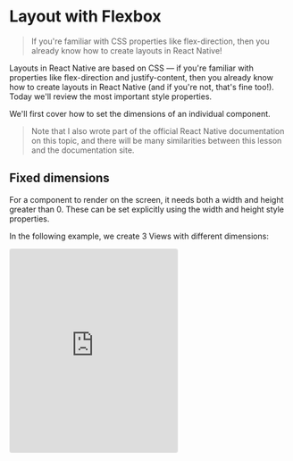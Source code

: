 # Layout with Flexbox

> If you're familiar with CSS properties like flex-direction, then you already know how to create layouts in React Native!

Layouts in React Native are based on CSS — if you're familiar with properties like flex-direction and justify-content, then you already know how to create layouts in React Native (and if you're not, that's fine too!). Today we'll review the most important style properties.

We'll first cover how to set the dimensions of an individual component.

> Note that I also wrote part of the official React Native documentation on this topic, and there will be many similarities between this lesson and the documentation site.

## Fixed dimensions

For a component to render on the screen, it needs both a width and height greater than 0. These can be set explicitly using the width and height style properties.

In the following example, we create 3 Views with different dimensions:

<iframe src="https://snack.expo.io/embedded/@dabbott/width-and-height?preview=true&platform=web" style="height: 26em;border:1px solid rgba(0,0,0,.08);border-radius:4px;background:center no-repeat url('https://i.imgur.com/5apDm5w.gif'), #fafafa;" />

Setting dimensions this way is common for components that should always render at exactly the same size, regardless of screen dimensions.

## Flex dimensions

We can use the flex style property to define a component that expands or shrinks to fill the available screen space. We do this frequently, since mobile devices have a wide range of screen sizes, and we want our app to look good on all of them.

In this example, we create 3 Views that fill the height of the screen, regardless how big or small the screen is:

<iframe src="https://snack.expo.io/embedded/@dabbott/width-and-height?preview=true&platform=web" style="height: 26em;border:1px solid rgba(0,0,0,.08);border-radius:4px;background:center no-repeat url('https://i.imgur.com/5apDm5w.gif'), #fafafa;" />

When using flex, we pass a number value. The larger the value, the higher the ratio of space a component will take compared to its siblings. A component with no siblings will fill its parent fully as long as the value is greater than 0.
A flex value of 0 indicates that the component should not expand beyond its "intrinsic dimensions". In the following example, we render one Text component with a flex value of 0, and another with a flex value of 1.

<iframe src="https://snack.expo.io/embedded/@dabbott/flex-dimensions?preview=true&platform=web" style="height: 26em;border:1px solid rgba(0,0,0,.08);border-radius:4px;background:center no-repeat url('https://i.imgur.com/5apDm5w.gif'), #fafafa;" />

The intrinsic height of the text component is just large enough to fit the text itself. Note that flex defaults to 0 (use intrinsic dimensions), and that many components have an intrinsic width and height of 0 (such as View). If a component has a width or height of 0, nothing will render on the screen. This is a common source of confusion for beginners.

## Laying out children

So far we've covered how a component can specify its own dimensions. Most layout properties, however, are controlled by a component's parent.

We normally use a combination of flexDirection, justifyContent, and alignItems on a parent component to determine the layout of its children.

### flexDirection

We use flexDirection to choose either a vertical or horizontal layout of children components. The two values we commonly use are:

- **row**: Align children from left to right.
- **column**: (default) Align children from top to bottom.

<iframe src="https://snack.expo.io/embedded/@dabbott/flex-direction?preview=true&platform=web" style="height: 43em;border:1px solid rgba(0,0,0,.08);border-radius:4px;background:center no-repeat url('https://i.imgur.com/5apDm5w.gif'), #fafafa;" />

The option we choose here determines the main axis of the layout. Our choice here will affect the meaning of the other layout properties.

> There are two other options for `flexDirection`, `row-reverse` and `column-reverse`, which will reverse the order of the children. These are rarely used; instead of adjusting the layout, reverse the order of the children in the component's render method.

### justifyContent

We use justifyContent to determine the distribution of children align the primary axis. Here are the options for values we can use:

- **flex-start**: (default) Distribute children at the start of the main axis.
- **center**: Distribute children in the center of the main axis.
- **flex-end**: Distribute children at the end of the main axis.
- **space-between**: Distribute children evenly along the main axis, with remaining space between the children.
- **space-around**: Distribute children evenly along the main axis, with remaining space between the children, and also at the beginning and end of the main axis.

<iframe src="https://snack.expo.io/embedded/@dabbott/justify-content?preview=true&platform=web" style="height: 36em;border:1px solid rgba(0,0,0,.08);border-radius:4px;background:center no-repeat url('https://i.imgur.com/5apDm5w.gif'), #fafafa;" />

### alignItems

We use alignItems to determine the alignment of children along the cross axis. The cross axis is the axis that runs perpendicular to the main axis, e.g. if our flex-direction is column then our main axis is vertical and our cross axis is horizontal. Here are the options for values we can use:

- **stretch**: (default) Stretch children to fill the parent.
- **flex-start**: Align children at the start of cross axis.
- **flex-end**: Align children at the end of cross axis.
- **center**: Align children at the center of cross axis.
- **baseline**: Align children along a common baseline. Individual children can be set to be the reference baseline for their parents.

<iframe src="https://snack.expo.io/embedded/@dabbott/align-items?preview=true&platform=web" style="height: 44em;border:1px solid rgba(0,0,0,.08);border-radius:4px;background:center no-repeat url('https://i.imgur.com/5apDm5w.gif'), #fafafa;" />

> Note that _stretch_ will not stretch a child if its `width` is set explitly (or height in the case of a `flexDirection: row` parent).

## Differences from CSS

The most important difference between flexbox in CSS and React Native are the default values.

Here are the defaults for CSS:

```css
flex-direction: row;
align-items: flex-start;
position: static;
```

And React Native:

```css
flex-direction: column;
align-items: stretch;
position: relative;
```

Defaulting to a column layout on mobile is reasonable, since phones are by far the most common mobile device, and most of the time they're used in a vertical layout.

There are a few other differences, such as flex only supporting a single number value in React Native, but the framework will generally warn you if you try to do something that isn't supported.
